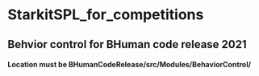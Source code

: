 # StarkitSPL_for_competitions
## Behvior control for BHuman code release 2021
#### Location must be BHumanCodeRelease/src/Modules/BehaviorControl/
